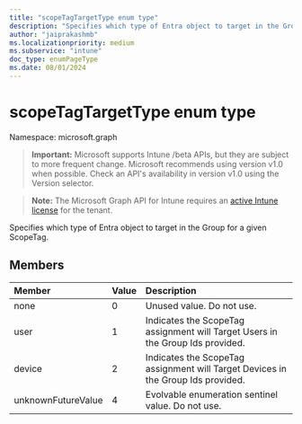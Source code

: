 ```yaml
---
title: "scopeTagTargetType enum type"
description: "Specifies which type of Entra object to target in the Group for a given ScopeTag."
author: "jaiprakashmb"
ms.localizationpriority: medium
ms.subservice: "intune"
doc_type: enumPageType
ms.date: 08/01/2024
---
```


# scopeTagTargetType enum type

Namespace: microsoft.graph
> **Important:** Microsoft supports Intune /beta APIs, but they are subject to more frequent change. Microsoft recommends using version v1.0 when possible. Check an API's availability in version v1.0 using the Version selector.

> **Note:** The Microsoft Graph API for Intune requires an [active Intune license](https://go.microsoft.com/fwlink/?linkid=839381) for the tenant.


Specifies which type of Entra object to target in the Group for a given ScopeTag.

## Members
|Member|Value|Description|
|:---|:---|:---|
|none|0|Unused value. Do not use.|
|user|1|Indicates the ScopeTag assignment will Target Users in the Group Ids provided.|
|device|2|Indicates the ScopeTag assignment will Target Devices in the Group Ids provided.|
|unknownFutureValue|4|Evolvable enumeration sentinel value. Do not use.|
